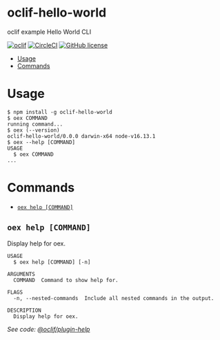 oclif-hello-world
=================

oclif example Hello World CLI

[![oclif](https://img.shields.io/badge/cli-oclif-brightgreen.svg)](https://oclif.io)
[![CircleCI](https://circleci.com/gh/oclif/hello-world/tree/main.svg?style=shield)](https://circleci.com/gh/oclif/hello-world/tree/main)
[![GitHub license](https://img.shields.io/github/license/oclif/hello-world)](https://github.com/oclif/hello-world/blob/main/LICENSE)

<!-- toc -->

* [Usage](#usage)
* [Commands](#commands)

<!-- tocstop -->

# Usage

<!-- usage -->

```sh-session
$ npm install -g oclif-hello-world
$ oex COMMAND
running command...
$ oex (--version)
oclif-hello-world/0.0.0 darwin-x64 node-v16.13.1
$ oex --help [COMMAND]
USAGE
  $ oex COMMAND
...
```

<!-- usagestop -->

# Commands

<!-- commands -->

* [`oex help [COMMAND]`](#oex-help-command)

## `oex help [COMMAND]`

Display help for oex.

```
USAGE
  $ oex help [COMMAND] [-n]

ARGUMENTS
  COMMAND  Command to show help for.

FLAGS
  -n, --nested-commands  Include all nested commands in the output.

DESCRIPTION
  Display help for oex.
```

_See code: [@oclif/plugin-help](https://github.com/oclif/plugin-help/blob/v5.1.10/src/commands/help.ts)_

